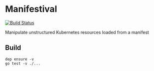 # Manifestival

[![Build Status](https://travis-ci.org/manifestival/manifestival.svg?branch=client-go)](https://travis-ci.org/manifestival/manifestival)

Manipulate unstructured Kubernetes resources loaded from a manifest

## Build

    dep ensure -v
    go test -v ./...
